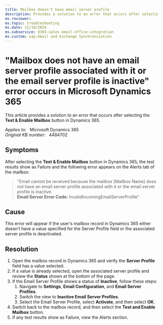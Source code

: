 ```yaml
---
title: Mailbox doesn't have email server profile
description: Provides a solution to an error that occurs after selecting the Test & Enable Mailbox button in Dynamics 365.
ms.reviewer: 
ms.topic: troubleshooting
ms.date: 11/19/2024
ms.subservice: d365-sales-email-office-integration
ms.custom: sap:Email and Exchange Synchronization
---
```

# "Mailbox does not have an email server profile associated with it or the email server profile is inactive" error occurs in Microsoft Dynamics 365

This article provides a solution to an error that occurs after selecting the **Test & Enable Mailbox** button in Dynamics 365.

_Applies to:_ &nbsp; Microsoft Dynamics 365  
_Original KB number:_ &nbsp; 4484702

## Symptoms

After selecting the **Test & Enable Mailbox** button in Dynamics 365, the test results show as Failure and the following error appears on the Alerts tab of the mailbox:

> "Email cannot be received because the mailbox [Mailbox Name] does not have an email server profile associated with it or the email server profile is inactive.  
**Email Server Error Code:** InvalidIncomingEmailServerProfile"

## Cause

This error will appear if the user's mailbox record in Dynamics 365 either doesn't have a value specified for the Server Profile field or the associated server profile is deactivated.

## Resolution

1. Open the mailbox record in Dynamics 365 and verify the **Server Profile** field has a value selected.
2. If a value is already selected, open the associated server profile and review the **Status** shown at the bottom of the page.
3. If the Email Server Profile shows a status of **Inactive**, follow these steps:
    1. Navigate to **Settings**, **Email Configuration**, and **Email Server Profiles**.
    2. Switch the view to **Inactive Email Server Profiles**.
    3. Select the Email Server Profile, select **Activate**, and then select **OK**.
4. Switch back to the mailbox record, and then select the **Test and Enable Mailbox** button.
5. If any test results show as Failure, view the Alerts section.
